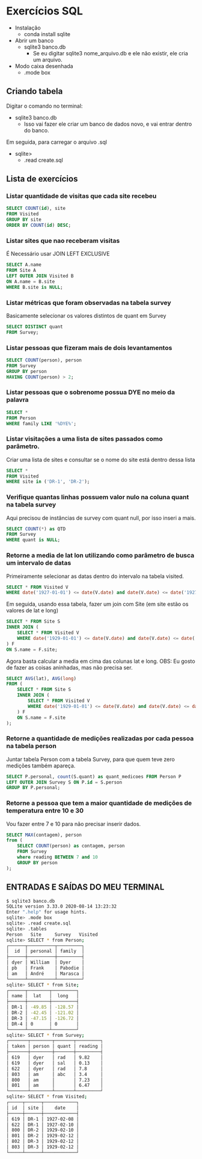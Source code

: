 # Exercícios SQL

+ Instalação
    + conda install sqlite
+ Abrir um banco
    + sqlite3 banco.db
        + Se eu digitar sqlite3 nome_arquivo.db e ele não existir, ele cria um arquivo.
+ Modo caixa desenhada
    + .mode box

## Criando tabela

Digitar o comando no terminal:
+ sqlite3 banco.db
    + Isso vai fazer ele criar um banco de dados novo, e vai entrar dentro do banco.

Em seguida, para carregar o arquivo .sql
+ sqlite>
    + .read create.sql

## Lista de exercícios

### Listar quantidade de visitas que cada site recebeu
``` sql
SELECT COUNT(id), site
FROM Visited
GROUP BY site
ORDER BY COUNT(id) DESC;
```
### Listar sites que nao receberam visitas

É Necessário usar JOIN LEFT EXCLUSIVE
``` sql
SELECT A.name
FROM Site A
LEFT OUTER JOIN Visited B
ON A.name = B.site
WHERE B.site is NULL;
```

### Listar métricas que foram observadas na tabela survey

Basicamente selecionar os valores distintos de quant em Survey

``` sql
SELECT DISTINCT quant
FROM Survey;
```

### Listar pessoas que fizeram mais de dois levantamentos

``` sql
SELECT COUNT(person), person
FROM Survey
GROUP BY person
HAVING COUNT(person) > 2;
```

### Listar pessoas que o sobrenome possua DYE no meio da palavra

``` sql
SELECT *
FROM Person
WHERE family LIKE '%DYE%';
```

### Listar visitações a uma lista de sites passados como parâmetro.

Criar uma lista de sites e consultar se o nome do site está dentro dessa lista

``` sql
SELECT *
FROM Visited
WHERE site in ('DR-1', 'DR-2');
```

### Verifique quantas linhas possuem valor nulo na coluna quant na tabela survey

Aqui precisou de instâncias de survey com quant null, por isso inseri a mais.

``` sql
SELECT COUNT(*) as QTD
FROM Survey
WHERE quant is NULL;
```
### Retorne a media de lat lon utilizando como parâmetro de busca um intervalo de datas

Primeiramente selecionar as datas dentro do intervalo na tabela visited.

``` sql
SELECT * FROM Visited V
WHERE date('1927-01-01') <= date(V.date) and date(V.date) <= date('1927-12-31');
```

Em seguida, usando essa tabela, fazer um join com Site (em site estão os valores de lat e long)

``` sql
SELECT * FROM Site S
INNER JOIN (
    SELECT * FROM Visited V
    WHERE date('1929-01-01') <= date(V.date) and date(V.date) <= date('1929-12-31')
) F
ON S.name = F.site;
```
Agora basta calcular a media em cima das colunas lat e long. OBS: Eu gosto de fazer as coisas aninhadas, mas não precisa ser.

``` sql
SELECT AVG(lat), AVG(long)
FROM (
    SELECT * FROM Site S
    INNER JOIN (
        SELECT * FROM Visited V
        WHERE date('1929-01-01') <= date(V.date) and date(V.date) <= date('1929-12-31')
    ) F
    ON S.name = F.site
);
```
### Retorne a quantidade de medições realizadas por cada pessoa na tabela person

Juntar tabela Person com a tabela Survey, para que quem teve zero medições também apareça.

``` sql
SELECT P.personal, count(S.quant) as quant_medicoes FROM Person P
LEFT OUTER JOIN Survey S ON P.id = S.person
GROUP BY P.personal;
```
### Retorne a pessoa que tem a maior quantidade de medições de temperatura entre 10 e 30

Vou fazer entre 7 e 10 para não precisar inserir dados.

``` sql
SELECT MAX(contagem), person
from (
    SELECT COUNT(person) as contagem, person
    FROM Survey
    where reading BETWEEN 7 and 10
    GROUP BY person
);
```
## ENTRADAS E SAÍDAS DO MEU TERMINAL

``` bash
$ sqlite3 banco.db
SQLite version 3.33.0 2020-08-14 13:23:32
Enter ".help" for usage hints.
sqlite> .mode box
sqlite> .read create.sql
sqlite> .tables
Person   Site     Survey   Visited
sqlite> SELECT * from Person;
┌──────┬──────────┬─────────┐
│  id  │ personal │ family  │
├──────┼──────────┼─────────┤
│ dyer │ William  │ Dyer    │
│ pb   │ Frank    │ Pabodie │
│ am   │ André    │ Marasca │
└──────┴──────────┴─────────┘
sqlite> SELECT * from Site;
┌──────┬────────┬─────────┐
│ name │  lat   │  long   │
├──────┼────────┼─────────┤
│ DR-1 │ -49.85 │ -128.57 │
│ DR-2 │ -42.45 │ -121.02 │
│ DR-3 │ -47.15 │ -126.72 │
│ DR-4 │ 0      │ 0       │
└──────┴────────┴─────────┘
sqlite> SELECT * from Survey;
┌───────┬────────┬───────┬─────────┐
│ taken │ person │ quant │ reading │
├───────┼────────┼───────┼─────────┤
│ 619   │ dyer   │ rad   │ 9.82    │
│ 619   │ dyer   │ sal   │ 0.13    │
│ 622   │ dyer   │ rad   │ 7.8     │
│ 803   │ am     │ abc   │ 3.4     │
│ 800   │ am     │       │ 7.23    │
│ 801   │ am     │       │ 6.47    │
└───────┴────────┴───────┴─────────┘
sqlite> SELECT * from Visited;
┌─────┬──────┬────────────┐
│ id  │ site │    date    │
├─────┼──────┼────────────┤
│ 619 │ DR-1 │ 1927-02-08 │
│ 622 │ DR-1 │ 1927-02-10 │
│ 800 │ DR-2 │ 1929-02-10 │
│ 801 │ DR-2 │ 1929-02-12 │
│ 802 │ DR-3 │ 1929-02-12 │
│ 803 │ DR-3 │ 1929-02-12 │
└─────┴──────┴────────────┘
```